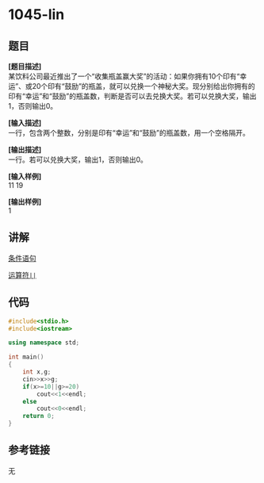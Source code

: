 # 1045-lin
## 题目  
**[题目描述]**  
某饮料公司最近推出了一个“收集瓶盖赢大奖”的活动：如果你拥有10个印有“幸运”、或20个印有“鼓励”的瓶盖，就可以兑换一个神秘大奖。现分别给出你拥有的印有“幸运”和“鼓励”的瓶盖数，判断是否可以去兑换大奖。若可以兑换大奖，输出1，否则输出0。  

**[输入描述]**   
一行，包含两个整数，分别是印有“幸运”和“鼓励”的瓶盖数，用一个空格隔开。  

**[输出描述]**  
一行。若可以兑换大奖，输出1，否则输出0。  

**[输入样例]**  
11 19  

**[输出样例]**  
1  

## 讲解  
[条件语句]([1])  

[运算符`||`]([2])  

## 代码  

```cpp
#include<stdio.h>
#include<iostream>

using namespace std;

int main()
{
	int x,g;
	cin>>x>>g;
	if(x>=10||g>=20)
		cout<<1<<endl;
	else
		cout<<0<<endl;
	return 0;
}
```

## 参考链接  
无  
